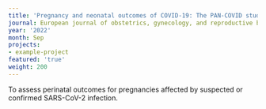 ```yaml
---
title: 'Pregnancy and neonatal outcomes of COVID-19: The PAN-COVID study.'
journal: European journal of obstetrics, gynecology, and reproductive biology
year: '2022'
month: Sep
projects:
- example-project
featured: 'true'
weight: 200
---
```


To assess perinatal outcomes for pregnancies affected by suspected or confirmed SARS-CoV-2 infection.